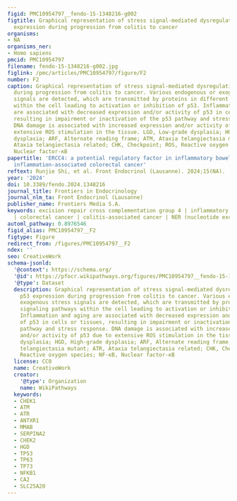 ```yaml
---
figid: PMC10954797__fendo-15-1348216-g002
figtitle: Graphical representation of stress signal-mediated dysregulation of p53
  expression during progression from colitis to cancer
organisms:
- NA
organisms_ner:
- Homo sapiens
pmcid: PMC10954797
filename: fendo-15-1348216-g002.jpg
figlink: /pmc/articles/PMC10954797/figure/F2
number: F2
caption: Graphical representation of stress signal-mediated dysregulation of p53 expression
  during progression from colitis to cancer. Various endogenous or exogenous stress
  signals are detected, which are transmitted by proteins in different signaling pathways
  within the cell leading to activation or inhibition of p53. Inflammation and aging
  are associated with decreased expression and/or activity of p53 in cells or tissues,
  resulting in impairment or inactivation of the p53 pathway and stress response.
  DNA damage is associated with increased expression and/or activity of p53 due to
  extensive ROS stimulation in the tissue. LGD, Low-grade dysplasia; HGD, High-grade
  dysplasia; ARF, Alternate reading frame; ATM, Ataxia telangiectasia mutant; ATR,
  Ataxia telangiectasia related; CHK, Checkpoint; ROS, Reactive oxygen species; NF-κB,
  Nuclear factor-κB
papertitle: 'ERCC4: a potential regulatory factor in inflammatory bowel disease and
  inflammation-associated colorectal cancer'
reftext: Runjie Shi, et al. Front Endocrinol (Lausanne). 2024;15(NA).
year: '2024'
doi: 10.3389/fendo.2024.1348216
journal_title: Frontiers in Endocrinology
journal_nlm_ta: Front Endocrinol (Lausanne)
publisher_name: Frontiers Media S.A.
keywords: excision repair cross complementation group 4 | inflammatory bowel disease
  | colorectal cancer | colitis-associated cancer | NER (nucleotide excision repair)
automl_pathway: 0.8976546
figid_alias: PMC10954797__F2
figtype: Figure
redirect_from: /figures/PMC10954797__F2
ndex: ''
seo: CreativeWork
schema-jsonld:
  '@context': https://schema.org/
  '@id': https://pfocr.wikipathways.org/figures/PMC10954797__fendo-15-1348216-g002.html
  '@type': Dataset
  description: Graphical representation of stress signal-mediated dysregulation of
    p53 expression during progression from colitis to cancer. Various endogenous or
    exogenous stress signals are detected, which are transmitted by proteins in different
    signaling pathways within the cell leading to activation or inhibition of p53.
    Inflammation and aging are associated with decreased expression and/or activity
    of p53 in cells or tissues, resulting in impairment or inactivation of the p53
    pathway and stress response. DNA damage is associated with increased expression
    and/or activity of p53 due to extensive ROS stimulation in the tissue. LGD, Low-grade
    dysplasia; HGD, High-grade dysplasia; ARF, Alternate reading frame; ATM, Ataxia
    telangiectasia mutant; ATR, Ataxia telangiectasia related; CHK, Checkpoint; ROS,
    Reactive oxygen species; NF-κB, Nuclear factor-κB
  license: CC0
  name: CreativeWork
  creator:
    '@type': Organization
    name: WikiPathways
  keywords:
  - CHEK1
  - ATM
  - ATR
  - ANTXR1
  - MMAB
  - SERPINA2
  - CHEK2
  - HGD
  - TP53
  - TP63
  - TP73
  - NFKB1
  - CA2
  - SLC25A20
---
```

